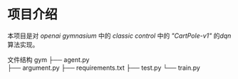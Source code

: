 # 项目介绍
本项目是对 *openai gymnasium* 中的 *classic control* 中的 *"CartPole-v1"* 的*dqn*算法实现。

文件结构
gym
├── agent.py  
├── argument.py
├── requirements.txt
├── test.py
└── train.py
<!--stackedit_data:
eyJoaXN0b3J5IjpbNTU2OTMwMTA2LC0xNzg1MTMyNTA0LDE0MT
YwOTY0MDksMTM1NzExMTIwMywxMTY0NTQzNzc0XX0=
-->